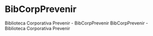 # BibCorpPrevenir

Biblioteca Corporativa Prevenir - BibCorpPrevenir
BibCorpPrevenir - Biblioteca Corporativa Prevenir
